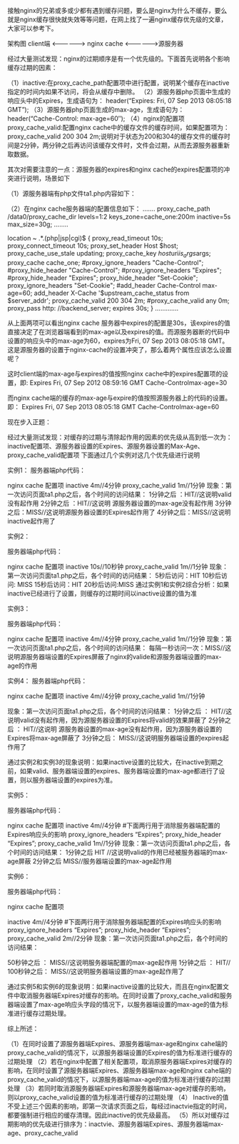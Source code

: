 接触nginx的兄弟或多或少都有遇到缓存问题，要么是nginx为什么不缓存，要么就是nginx缓存很快就失效等等问题，在网上找了一遍nginx缓存优先级的文章，大家可以参考下。

架构图
client端  <——————>   nginx cache <——————>源服务器

经过大量测试发现：nginx的过期顺序是有一个优先级的。下面首先说明各个影响缓存过期的因素：

（1）inactive:在proxy_cache_path配置项中进行配置，说明某个缓存在inactive指定的时间内如果不访问，将会从缓存中删除。
（2）源服务器php页面中生成的响应头中的Expires，生成语句为：
header(“Expires: Fri, 07 Sep 2013 08:05:18 GMT”);
（3）源服务器php页面生成的max-age，生成语句为：
header(“Cache-Control: max-age=60″);
（4）nginx的配置项 proxy_cache_valid:配置nginx cache中的缓存文件的缓存时间，如果配置项为：proxy_cache_valid 200 304 2m;说明对于状态为200和304的缓存文件的缓存时间是2分钟，两分钟之后再访问该缓存文件时，文件会过期，从而去源服务器重新取数据。

其次对需要注意的一点：源服务器的expires和nginx cache的expires配置项的冲突进行说明，场景如下

（1）源服务器端有php文件ta1.php内容如下：
<?php
header("Expires: Fri, 07 Sep 2013 08:05:18 GMT");
header("Last-Modified: " . gmdate("D, d M Y H:i:s") . " GMT");
header("Cache-Control: max-age=60");
echo "ta1";
?>

（2）在nginx cache服务器端的配置信息如下：
…….
proxy_cache_path  /data0/proxy_cache_dir  levels=1:2   keys_zone=cache_one:200m inactive=5s max_size=30g;
……..
 
location ~ .*\.(php|jsp|cgi)$
{
    proxy_read_timeout 10s;
    proxy_connect_timeout 10s;
    proxy_set_header Host $host;
    proxy_cache_use_stale updating;
    proxy_cache_key $host$uri$is_args$args;
    proxy_cache cache_one;
    #proxy_ignore_headers "Cache-Control";
    #proxy_hide_header "Cache-Control";
    #proxy_ignore_headers "Expires";
    #proxy_hide_header "Expires";
    proxy_hide_header "Set-Cookie";
    proxy_ignore_headers "Set-Cookie";
    #add_header Cache-Control max-age=60;
    add_header X-Cache '$upstream_cache_status from $server_addr';
    proxy_cache_valid 200 304 2m;
    #proxy_cache_valid any 0m;
    proxy_pass http:
//backend_server;
    expires 30s;
}
………….

从上面两项可以看出nginx cache 服务器中expires的配置是30s，该expires的值直接决定了在浏览器端看到的max-age以及expires的值。而源服务器断的代码中设置的响应头中的max-age为60，expires为Fri, 07 Sep 2013 08:05:18 GMT。这是源服务器的设置于nginx-cache的设置冲突了，那么着两个属性应该怎么设置呢？

这时client端的max-age与expires的值按照nginx cache中的expires配置项的设置，即:
Expires  Fri, 07 Sep 2012 08:59:16 GMT
Cache-Controlmax-age=30

而nginx cache端的缓存的max-age与expire的值按照源服务器上的代码的设置。即：
Expires  Fri, 07 Sep 2013 08:05:18 GMT
Cache-Controlmax-age=60

现在步入正题：

经过大量测试发现：对缓存的过期与清除起作用的因素的优先级从高到低一次为：
inactive配置项、源服务器设置的Expires、源服务器设置的Max-Age、proxy_cache_valid配置项
下面通过几个实例对这几个优先级进行说明

实例1：
服务器端php代码：
<?php
header("Expires: Fri, 07 Sep 2012 08:03:18 GMT");//其实是3分钟之后
header("Last-Modified: " . gmdate("D, d M Y H:i:s") . " GMT");
header("Cache-Control: max-age=180");//2分钟
//header("Cache-Control: post-check=0, pre-check=0", false);
echo "ta1";
?>

nginx cache 配置项
inactive 4m//4分钟
proxy_cache_valid 1m//1分钟
现象：第一次访问页面ta1.php之后，各个时间的访问结果：
1分钟之后 ：HIT//这说明valid没有起作用
2分钟之后 ：HIT//这说明 源服务器设置的max-age没有起作用
3分钟之后：MISS//这说明源服务器设置的Expires起作用了
4分钟之后：MISS//这说明inactive起作用了

实例2：

服务器端php代码：
<?php
header("Expires: Fri, 07 Sep 2012 08:03:18 GMT");//3分钟之后
header("Last-Modified: " . gmdate("D, d M Y H:i:s") . " GMT");
header("Cache-Control: max-age=180");//2分钟
//header("Cache-Control: post-check=0, pre-check=0", false);
echo "ta1";
?>

nginx cache 配置项
inactive 10s//10秒钟
proxy_cache_valid 1m//1分钟
现象：第一次访问页面ta1.php之后，各个时间的访问结果：
5秒后访问：HIT
10秒后访问: MISS
15秒后访问：HIT
20秒后访问:MISS
通过实例1和实例2综合分析：如果inactive已经进行了设置，则缓存的过期时间以inactive设置的值为准

实例3：

服务器端php代码：
<?php
header("Expires: Fri, 07 Sep 1977 08:03:18 GMT");//直接过期
header("Last-Modified: " . gmdate("D, d M Y H:i:s") . " GMT");
header("Cache-Control: max-age=120");//2分钟
//header("Cache-Control: post-check=0, pre-check=0", false);
echo "ta1";
?>

nginx cache 配置项
inactive 4m//4分钟
proxy_cache_valid 1m//1分钟
现象：第一次访问页面ta1.php之后，各个时间的访问结果：
每隔一秒访问一次：MISS//这说明源服务器端设置的Expires屏蔽了nginx的valide和源服务器端设置的max-age的作用

实例4：
服务器端php代码：
<?php
header("Expires: Fri, 07 Sep 2012 08:03:18 GMT");//3分钟之后
header("Last-Modified: " . gmdate("D, d M Y H:i:s") . " GMT");
header("Cache-Control: max-age=120");//2分钟
//header("Cache-Control: post-check=0, pre-check=0", false);
echo "ta1";
?>

nginx cache 配置项
inactive 4m//4分钟
proxy_cache_valid 1m//1分钟

现象：第一次访问页面ta1.php之后，各个时间的访问结果：
1分钟之后 ：   HIT//这说明valid没有起作用，因为源服务器设置的Expires将valid的效果屏蔽了
2分钟之后 ：   HIT//这说明 源服务器设置的max-age没有起作用，因为源服务器设置的Expires将max-age屏蔽了
3分钟之后：    MISS//这说明服务器端设置的expires起作用了

通过实例2和实例3的现象说明：如果inactive设置的比较大，在inactive到期之前，如果valid、服务器端设置的expires、服务器端设置的max-age都进行了设置，则以服务器端设置的expires为准。

实例5：

服务器端php代码：
<?php
header("Expires: Fri, 07 Sep 2012 08:03:18 GMT");//3分钟之后
header("Last-Modified: " . gmdate("D, d M Y H:i:s") . " GMT");
header("Cache-Control: max-age=120");//2分钟
//header("Cache-Control: post-check=0, pre-check=0", false);
echo "ta1";
?>

nginx cache 配置项
inactive 4m//4分钟
#下面两行用于消除服务器端配置的Expires响应头的影响
proxy_ignore_headers “Expires”;
proxy_hide_header “Expires”;
proxy_cache_valid 1m//1分钟
现象：第一次访问页面ta1.php之后，各个时间的访问结果：
1分钟之后   HIT //这说明valid的作用已经被服务器端的max-age屏蔽
2分钟之后   MISS//服务器端设置的max-age起作用

实例6：

服务器端php代码：
<?php
header("Expires: Fri, 07 Sep 2012 08:03:18 GMT");//3分钟之后
header("Last-Modified: " . gmdate("D, d M Y H:i:s") . " GMT");
header("Cache-Control: max-age=50");//50秒钟
//header("Cache-Control: post-check=0, pre-check=0", false);
echo "ta1";
?>

nginx cache 配置项

inactive 4m//4分钟
#下面两行用于消除服务器端配置的Expires响应头的影响
proxy_ignore_headers “Expires”;
proxy_hide_header “Expires”;
proxy_cache_valid 2m//2分钟
现象：第一次访问页面ta1.php之后，各个时间的访问结果：

50秒钟之后 ：   MISS//这说明服务器端配置的max-age起作用
1分钟之后 ：   HIT//
100秒钟之后：   MISS//这说明服务器端设置的max-age起作用了

通过实例5和实例6的现象说明：如果inactive设置的比较大，而且在nginx配置文件中取消服务器端Expires对缓存的影响。在同时设置了proxy_cache_valid和服务器端设置了max-age响应头字段的情况下，以服务器端设置的max-age的值为标准进行缓存过期处理。

综上所述：

（1）在同时设置了源服务器端Expires、源服务器端max-age和nginx cahe端的proxy_cache_valid的情况下，以源服务器端设置的Expires的值为标准进行缓存的过期处理
（2）若在nginx中配置了相关配置项，取消原服务器端Expires对缓存的影响，在同时设置了源服务器端Expires、源服务器端max-age和nginx cahe端的proxy_cache_valid的情况下，以源服务器端max-age的值为标准进行缓存的过期处理
（3）若同时取消源服务器端Expires和源服务器端max-age对缓存的影响，则以proxy_cache_valid设置的值为标准进行缓存的过期处理
（4）   Inactive的值不受上述三个因素的影响，即第一次请求页面之后，每经过inactvie指定的时间，都要强制进行相应的缓存清理。因此inactive的优先级最高。
（5）所以对缓存过期影响的优先级进行排序为：inactvie、源服务器端Expires、源服务器端max-age、proxy_cache_valid